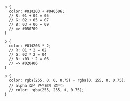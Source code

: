     p {
      color: #010203 + #040506;
      // R: 01 + 04 = 05
      // G: 02 + 05 = 07
      // B: 03 + 06 = 09
      // => #050709
    }
    
    p {
      color: #010203 * 2;
      // R: 01 * 2 = 02
      // G: 02 * 2 = 04
      // B: x03 * 2 = 06
      // => #020406
    }

    p {
      color: rgba(255, 0, 0, 0.75) + rgba(0, 255, 0, 0.75);
      // alpha 값은 연산되지 않는다
      // color: rgba(255, 255, 0, 0.75);
    }
